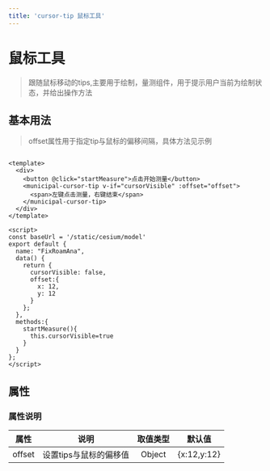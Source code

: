 ```yaml
---
title: 'cursor-tip 鼠标工具'
---
```


# 鼠标工具

> 跟随鼠标移动的tips,主要用于绘制，量测组件，用于提示用户当前为绘制状态，并给出操作方法

## 基本用法

> offset属性用于指定tip与鼠标的偏移间隔，具体方法见示例
```vue

<template>
  <div>
    <button @click="startMeasure">点击开始测量</button>
    <municipal-cursor-tip v-if="cursorVisible" :offset="offset">
      <span>左键点击测量，右键结束</span>
    </municipal-cursor-tip>
  </div>
</template>

<script>
const baseUrl = '/static/cesium/model'
export default {
  name: "FixRoamAna",
  data() {
    return {
      cursorVisible: false,
      offset:{
        x: 12,
        y: 12
      }
    };
  },
  methods:{
    startMeasure(){
      this.cursorVisible=true
    }
  }
};
</script>
```

## 属性

### 属性说明

属性|说明|取值类型|默认值
--|:--:|:--:|:--:
offset|设置tips与鼠标的偏移值|Object|{x:12,y:12}




